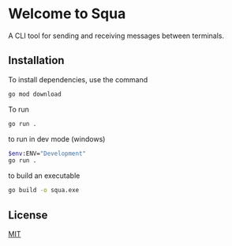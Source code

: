# Welcome to Squa

A CLI tool for sending and receiving messages between terminals.

## Installation

To install dependencies, use the command

```bash
go mod download
```

To run

```bash
go run .
```

to run in dev mode (windows)

```bash
$env:ENV="Development"
go run .
```

to build an executable 

```bash
go build -o squa.exe
```


## License

[MIT](https://choosealicense.com/licenses/mit/)
